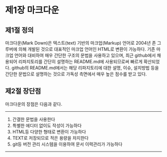 # 제1장 마크다운

## 제1절 정의

마크다운\(Mark Down\)은 텍스트\(text\) 기반의 마크업\(Markup\) 언어로 2004년 존 그루버에 의해 개발된 것으로 대표적인 마크업 언어인 HTML로 변환이 가능하다. 기존 마크업 언어와 대비하여 매우 간단한 구조의 문법을 사용하고 있으며, 최근 github에서 채용되어 리파지토리를 간단히 설명하는 README.md에 사용되므로써 빠르게 확산되었다.  github의 README.md에서는 해당 리파지토리에 대한 설명, 이슈, 설치방법 등을 간단한 문법으로 설명하는 것으로 가독성 측면에서 매우 높은 점수를 받고 있다.

## 제2절 장단점

마크다운의 장점은 다음과 같다.

------------------

1. 간결한 문법을 사용한다
2. 특별한 에디터 없이도 작성이 가능하다
3. HTML등 다양한 형태로 변환이 가능하다
4. TEXT로 저장되므로 적은 용량을 차지한다
5. git등 버전 관리 시스템을 이용하여 문서 이력관리가 가능하다

-------------------



